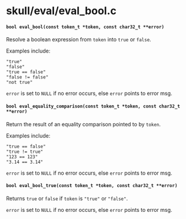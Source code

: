 # skull/eval/eval_bool.c

#### `bool eval_bool(const token_t *token, const char32_t **error)`
Resolve a boolean expression from `token` into `true` or `false`.

Examples include:

```
"true"
"false"
"true == false"
"false != false"
"not true"
```

`error` is set to `NULL` if no error occurs, else `error` points to error msg.

#### `bool eval_equality_comparison(const token_t *token, const char32_t **error)`
Return the result of an equality comparison pointed to by `token`.

Examples include:

```
"true == false"
"true != true"
"123 == 123"
"3.14 == 3.14"
```

`error` is set to `NULL` if no error occurs, else `error` points to error msg.

#### `bool eval_bool_true(const token_t *token, const char32_t **error)`
Returns `true` or `false` if `token` is `"true"` or `"false"`.

`error` is set to `NULL` if no error occurs, else `error` points to error msg.


